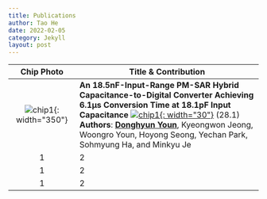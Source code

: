 ```yaml
---
title: Publications
author: Tao He
date: 2022-02-05
category: Jekyll
layout: post
---
```


<div class="table-wrapper" markdown="block">

|Chip Photo|<center>Title & Contribution</center>|
|:-:|:-|
|![chip1](https://donghyun-youn.github.io/about/assets/profile.jpg){: width="350"}|**An 18.5nF-Input-Range PM-SAR Hybrid Capacitance-to-Digital Converter Achieving 6.1μs Conversion Time at 18.1pF Input Capacitance** [![chip1](https://donghyun-youn.github.io/about/assets/profile.jpg){: width="30"}](https://www.naver.com) (28.1)<br>**Authors**: **<u>Donghyun Youn</u>**, Kyeongwon Jeong, Woongro Youn, Hoyong Seong, Yechan Park, Sohmyung Ha, and Minkyu Je|
|1|2|
|1|2|
|1|2|

</div>
